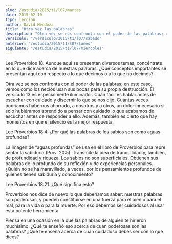 ```yaml
---
slug: /estudia/2015/t1/l07/martes
date: 2015-02-10
tipo: leccion
author: David Mendoza
title: "Otra vez las palabras"
description: "Otra vez se nos confronta con el poder de las palabras; en este caso, vemos cómo los necios usan sus bocas para su propia destrucción. El versículo 13 es especialmente iluminador. Cuán fácil es hablar antes de escuchar con cuidado y discernir lo que se nos dijo."
versiculo: "/versiculo/2015/t1/l07/sabado"
anterior: "/estudia/2015/t1/l07/lunes"
siguiente: "/estudia/2015/t1/l07/miercoles"
---
```


Lee Proverbios 18. Aunque aquí se presentan diversos temas, con­céntrate en lo que dice acerca de nuestras palabras. ¿Qué conceptos importantes se presentan aquí con respecto a lo que decimos o a lo que no decimos?

Otra vez se nos confronta con el poder de las palabras; en este caso, vemos cómo los necios usan sus bocas para su propia destrucción. El versículo 13 es especialmente iluminador. Cuán fácil es hablar antes de escuchar con cuidado y discernir lo que se nos dijo. Cuántas veces podríamos habernos ahorrado, a nosotros y a otros, un dolor innecesario si solo hubiéramos aprendido a pensar con cuidado lo que acabamos de escuchar antes de responder a ello. Además, también es cierto que hay momentos en que el silencio es la mejor respuesta.

Lee Proverbios 18:4. ¿Por qué las palabras de los sabios son como aguas profundas?

La imagen de “aguas profundas” se usa en el libro de Proverbios para repre sentar la sabiduría (Prov. 20:5). Transmite la idea de tranquilidad y, también, de profundidad y riqueza. Los sabios no son superficiales. Obtienen sus palabras de lo profundo de su reflexión y de experiencias personales. ¿Quién no se ha maravillado, a veces, por los pensamientos profundos de quienes tienen sabiduría y conocimiento?

Lee Proverbios 18:21. ¿Qué significa esto?

Proverbios nos dice de nuevo lo que deberíamos saber: nuestras palabras son poderosas, y pueden constituirse en una fuerza para el bien o para el mal, para la vida o para la muerte. Por eso debemos ser cuidadosos al usar esta potente herramienta.

Piensa en una ocasión en la que las palabras de alguien te hirieron muchísimo. ¿Qué te enseñó eso acerca de cuán poderosas son las palabras? ¿Qué te enseña acerca de cuán cuidadoso debes ser con lo que dices?
